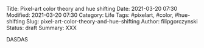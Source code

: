 Title: Pixel-art color theory and hue shifting
Date: 2021-03-20 07:30
Modified: 2021-03-20 07:30
Category: Life
Tags: #pixelart, #color, #hue-shifting
Slug: pixel-art-color-theory-and-hue-shifting
Author: filipgorczynski
Status: draft
Summary: XXX

DASDAS